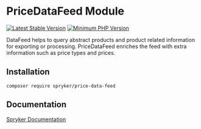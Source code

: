 # PriceDataFeed Module
[![Latest Stable Version](https://poser.pugx.org/spryker/price-data-feed/v/stable.svg)](https://packagist.org/packages/spryker/price-data-feed)
[![Minimum PHP Version](https://img.shields.io/badge/php-%3E%3D%208.2-8892BF.svg)](https://php.net/)

DataFeed helps to query abstract products and product related information for exporting or processing. PriceDataFeed enriches the feed with extra information such as price types and prices.

## Installation

```
composer require spryker/price-data-feed
```

## Documentation

[Spryker Documentation](https://docs.spryker.com)
